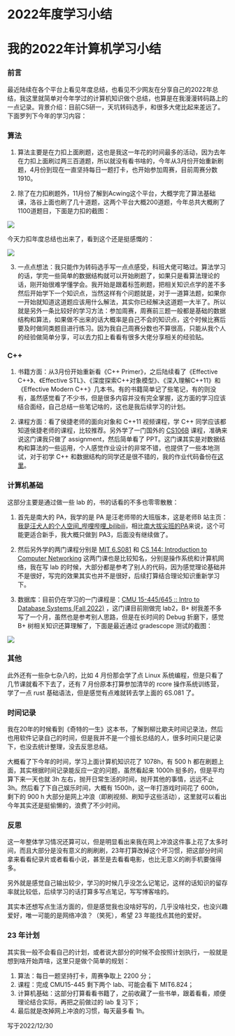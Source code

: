 # 2022年度学习小结

# 我的2022年计算机学习小结

### 前言

最近陆续在各个平台上看见年度总结，也看见不少网友在分享自己的2022年总结，我这里就简单对今年学过的计算机知识做个总结，也算是在我漫漫转码路上的一点记录。背景介绍：目前CS研一，天坑转码选手，和很多大佬比起来差远了。下面罗列下今年的学习内容：

### 算法

1. 算法主要是在力扣上面刷题，这也是我这一年花的时间最多的活动，因为去年在力扣上面刷过两三百道题，所以就没有看书啥的，今年从3月份开始重新刷题，4月份到现在一直坚持每日一题打卡，也开始参加周赛，目前周赛分数1910。

2. 除了在力扣刷题外，11月份了解到Acwing这个平台，大概学完了算法基础课，洛谷上面也刷了几十道题，这两个平台大概200道题，今年总共大概刷了1100道题目，下面是力扣的截图：

<img src="https://silas-py-oss.oss-cn-chengdu.aliyuncs.com/img/202212301852026.png"/>

今天力扣年度总结也出来了，看到这个还是挺感慨的：

<img src="https://silas-py-oss.oss-cn-chengdu.aliyuncs.com/img/202212301852818.jpg"/>

3. 一点点想法：我只能作为转码选手写一点点感受，科班大佬可略过。算法学习的话，学完一些简单的数据结构就可以开始刷题了，如果只是看算法理论的话，刚开始很难学懂学会。我开始是跟着标签刷题，把相关知识点学的差不多然后开始学下一个知识点，当然这样有个问题就是，对于一道算法题，如果你一开始就知道这道题应该用什么解法，其实你已经解决这道题一大半了。所以就是另外一条比较好的学习方法：参加周赛，周赛前三题一般都是基础的数据结构和算法，如果做不出来的话大概率是自己不会的知识点，这个时候比赛后要及时做同类题目进行练习。因为我自己周赛分数也不算很高，只能从我个人的经验做简单分享，可以去力扣上看看有很多大佬分享相关的经验贴。

### C++

1. 书籍方面：从3月份开始重新看《C++ Primer》，之后陆续看了《Effective C++》、《Effective STL》、《深度探索C++对象模型》、《深入理解C++11》和《Effective Modern C++》几本书。有的书籍简单记了些笔记，有的则没有，虽然感觉看了不少书，但是很多内容并没有完全掌握，这方面的学习应该结合面经，自己总结一些笔记啥的，这也是我后续学习的计划。

2. 课程方面：看了侯捷老师的面向对象和 C++11 视频课程，学 C++ 同学应该都知道侯捷老师的课程，比较推荐。另外学了一门国外的 [CS106B](https://web.stanford.edu/class/archive/cs/cs106b/cs106b.1228/) 课程，准确来说这门课我只做了 assignment，然后简单看了 PPT。这门课其实是对数据结构和算法的一些运用，个人感觉作业设计的非常不错，也提供了一些本地测试，对于初学 C++ 和数据结构的同学还是很不错的，我的作业代码备份在[这里](https://github.com/Ephmeral/CS106B-2022Summer)。

### 计算机基础

这部分主要是通过做一些 lab 的，书的话看的不多也零零散散：

1. 首先是南大的 PA，我学的是 PA 是汪老师带的大班版本，这是老师B 站主页：[我是汪犬人的个人空间_哔哩哔哩_bilibili](https://space.bilibili.com/284613991)，相比[南大拔尖班的PA](https://nju-projectn.github.io/ics-pa-gitbook/ics2022/)来说，这个可能更适合新手，我大概只做到 PA3，后面没有继续做了。

2. 然后另外学的两门课程分别是 [MIT 6.S081](https://pdos.csail.mit.edu/6.828/2021/index.html) 和 [CS 144: Introduction to Computer Networking](https://cs144.github.io/) 这两门课也是比较知名，分别是操作系统和计算机网络，我在写 lab 的时候，大部分都是参考了别人的代码，因为感觉理论基础并不是很好，写完的效果其实也并不是很好，后续打算结合理论知识重新学习下。

3. 数据库：目前仍在学习的一门课程是：[CMU 15-445/645 :: Intro to Database Systems (Fall 2022)](https://15445.courses.cs.cmu.edu/fall2022/) ，这门课目前刚做完 lab2，B+ 树我差不多写了一个月，虽然也是参考别人思路，但是在长时间的 Debug 折磨下，感觉 B+ 树相关知识还算理解了，下面是最近通过 gradescope 测试的截图：

<img src="https://silas-py-oss.oss-cn-chengdu.aliyuncs.com/img/202212301851923.png"/>

### 其他

此外还有一些杂七杂八的，比如 4 月份那会学了点 Linux 系统编程，但是只看了几节课就看不下去了，还有 7 月份原本打算参加清华的 rcore 操作系统训练营，学了一点 rust 基础语法，但是感觉有点难就转去学上面的 6S.081 了。

### 时间记录

我在20年的时候看到《奇特的一生》这本书，了解到柳比歇夫时间记录法，然后也用软件记录自己的时间，但是我并不是一个擅长总结的人，很多时间只是记录下，也没去统计整理，没去反思总结。

大概看了下今年的时间，学习上面计算机知识花了 1078h，有 500 h 都在刷题上面，其实根据时间记录能反应一定的问题，虽然看起来 1000h 挺多的，但是平均算下来一天也就 3h 左右，抛开日常生活的时间，抛开其他的事情，远远不止 3h。然后看了下自己娱乐时间，大概有 1500h，这一年打游戏时间花了 600h，剩下的 900 h 大部分是网上冲浪（即刷视频、刷知乎这些活动），这里就可以看出今年其实还是挺偷懒的，浪费了不少时间。

### 反思

这一年整体学习情况还算可以，但是明显看出来我在网上冲浪这件事上花了太多时间，而且大部分是没有意义的刷刷刷，23年打算改掉这个坏习惯，把这部分时间拿来看看纪录片或者看看小说，甚至是去看看电影，也比无意义的刷手机要强得多。

另外就是感觉自己输出较少，学习的时候几乎没怎么记笔记，这样的话知识的留存率就比较低，后续学习的话打算多写点笔记，写写博客啥的。

其实本还想写点生活方面的，但是感觉我也没啥好写的，几乎没啥社交，也没兴趣爱好，唯一可能的是网络冲浪？（笑死），希望 23 年能找点其他的爱好。

### 23 年计划

其实我一般不会看自己的计划，或者说大部分的时候不会按照计划执行，一般就是想到啥开始弄啥，这里只是做个简单的规划：
1. 算法：每日一题坚持打卡，周赛争取上 2200 分；
2. 课程：完成 CMU15-445 剩下两个 lab、可能会看下 MIT6.824；
3. 计算机基础：这部分打算看看书籍了，之前收藏了一些书单，跟着看看，顺便理论结合实际，再把之前做过的 lab 复习下；
4. 最后就是改掉网上冲浪的习惯，每天最多看 1h。

写于2022/12/30 

